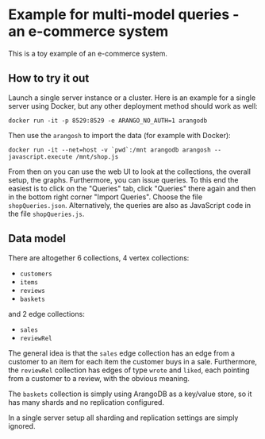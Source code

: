 Example for multi-model queries - an e-commerce system
======================================================

This is a toy example of an e-commerce system.

How to try it out
-----------------

Launch a single server instance or a cluster. Here is an example for
a single server using Docker, but any other deployment method should
work as well:

    docker run -it -p 8529:8529 -e ARANGO_NO_AUTH=1 arangodb

Then use the `arangosh` to import the data (for example with Docker):

    docker run -it --net=host -v `pwd`:/mnt arangodb arangosh --javascript.execute /mnt/shop.js

From then on you can use the web UI to look at the collections, the
overall setup, the graphs. Furthermore, you can issue queries. To this end
the easiest is to click on the "Queries" tab, click "Queries" there again
and then in the bottom right corner "Import Queries". Choose the file 
`shopQueries.json`. Alternatively, the queries are also as JavaScript
code in the file `shopQueries.js`.

Data model
----------

There are altogether 6 collections, 4 vertex collections:

  - `customers`
  - `items`
  - `reviews`
  - `baskets`

and 2 edge collections:

  - `sales`
  - `reviewRel`

The general idea is that the `sales` edge collection has an edge from a
customer to an item for each item the customer buys in a sale. Furthermore,
the `reviewRel` collection has edges of type `wrote` and `liked`, each
pointing from a customer to a review, with the obvious meaning.

The `baskets` collection is simply using ArangoDB as a key/value store,
so it has many shards and no replication configured.

In a single server setup all sharding and replication settings are simply
ignored.
